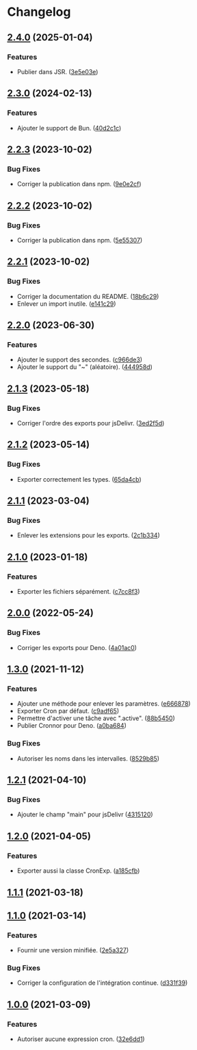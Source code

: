 # Changelog

## [2.4.0](https://github.com/regseb/cronnor/compare/v2.3.0...v2.4.0) (2025-01-04)

### Features

- Publier dans JSR.
  ([3e5e03e](https://github.com/regseb/cronnor/commit/3e5e03e1b9c01ddafd030af9f255a970b69adaed))

## [2.3.0](https://github.com/regseb/cronnor/compare/v2.2.3...v2.3.0) (2024-02-13)

### Features

- Ajouter le support de Bun.
  ([40d2c1c](https://github.com/regseb/cronnor/commit/40d2c1c82247408d014ab1b48b7fbb4e5365b8e1))

## [2.2.3](https://github.com/regseb/cronnor/compare/v2.2.2...v2.2.3) (2023-10-02)

### Bug Fixes

- Corriger la publication dans npm.
  ([9e0e2cf](https://github.com/regseb/cronnor/commit/9e0e2cfbc9bcea5101b4f29797f0c22813bbd204))

## [2.2.2](https://github.com/regseb/cronnor/compare/v2.2.1...v2.2.2) (2023-10-02)

### Bug Fixes

- Corriger la publication dans npm.
  ([5e55307](https://github.com/regseb/cronnor/commit/5e55307594a31062ec48a94498fe6cba40af298e))

## [2.2.1](https://github.com/regseb/cronnor/compare/v2.2.0...v2.2.1) (2023-10-02)

### Bug Fixes

- Corriger la documentation du README.
  ([18b6c29](https://github.com/regseb/cronnor/commit/18b6c2939ff7ade7eff2d67580140c1b7daf7b8c))
- Enlever un import inutile.
  ([e141c29](https://github.com/regseb/cronnor/commit/e141c294a574581fb4d58529712fb28bc5ecbef6))

## [2.2.0](https://github.com/regseb/cronnor/compare/v2.1.3...v2.2.0) (2023-06-30)

### Features

- Ajouter le support des secondes.
  ([c966de3](https://github.com/regseb/cronnor/commit/c966de3a3fefaba78fa51cdbfed3066fcd0b3570))
- Ajouter le support du "~" (aléatoire).
  ([444958d](https://github.com/regseb/cronnor/commit/444958d59daa2ffed356487b11d31163289782c9))

## [2.1.3](https://github.com/regseb/cronnor/compare/v2.1.2...v2.1.3) (2023-05-18)

### Bug Fixes

- Corriger l'ordre des exports pour jsDelivr.
  ([3ed2f5d](https://github.com/regseb/cronnor/commit/3ed2f5d24dbfe6ad6bfeced23ff11cb2ca52b0ad))

## [2.1.2](https://github.com/regseb/cronnor/compare/v2.1.1...v2.1.2) (2023-05-14)

### Bug Fixes

- Exporter correctement les types.
  ([65da4cb](https://github.com/regseb/cronnor/commit/65da4cbca344373ff6651aa2bdc6b66377cc8eaf))

## [2.1.1](https://github.com/regseb/cronnor/compare/v2.1.0...v2.1.1) (2023-03-04)

### Bug Fixes

- Enlever les extensions pour les exports.
  ([2c1b334](https://github.com/regseb/cronnor/commit/2c1b33444d0625683c81cca4beb6224475c4781d))

## [2.1.0](https://github.com/regseb/cronnor/compare/v2.0.0...v2.1.0) (2023-01-18)

### Features

- Exporter les fichiers séparément.
  ([c7cc8f3](https://github.com/regseb/cronnor/commit/c7cc8f3b1e73e7c9c4516a9668e625dabd2e0dc3))

## [2.0.0](https://github.com/regseb/cronnor/compare/v1.3.0...v2.0.0) (2022-05-24)

### Bug Fixes

- Corriger les exports pour Deno.
  ([4a01ac0](https://github.com/regseb/cronnor/commit/4a01ac0f69e434ba98e5b8119b2840b8d0d708e7))

## [1.3.0](https://github.com/regseb/cronnor/compare/v1.2.1...v1.3.0) (2021-11-12)

### Features

- Ajouter une méthode pour enlever les paramètres.
  ([e666878](https://github.com/regseb/cronnor/commit/e666878d85d9360907eeaac6468f5088cb99aaaa))
- Exporter Cron par défaut.
  ([c9adf65](https://github.com/regseb/cronnor/commit/c9adf658de1bf402ba282879125be563d2286d84))
- Permettre d'activer une tâche avec ".active".
  ([88b5450](https://github.com/regseb/cronnor/commit/88b545032f7d6224aeb7c98189212cb0190afa65))
- Publier Cronnor pour Deno.
  ([a0ba684](https://github.com/regseb/cronnor/commit/a0ba684bd6e38ca7b252c041fc78bfe08877518d))

### Bug Fixes

- Autoriser les noms dans les intervalles.
  ([8529b85](https://github.com/regseb/cronnor/commit/8529b85a1cc76b11c7d3c80bccf03ab1f0a53b9a))

## [1.2.1](https://github.com/regseb/cronnor/compare/v1.2.0...v1.2.1) (2021-04-10)

### Bug Fixes

- Ajouter le champ "main" pour jsDelivr
  ([4315120](https://github.com/regseb/cronnor/commit/4315120bb3c3e58f9bf6e4d85d50df2a635c84f9))

## [1.2.0](https://github.com/regseb/cronnor/compare/v1.1.1...v1.2.0) (2021-04-05)

### Features

- Exporter aussi la classe CronExp.
  ([a185cfb](https://github.com/regseb/cronnor/commit/a185cfb4d169466ed318e0afd2b437c25d72a517))

## [1.1.1](https://github.com/regseb/cronnor/compare/v1.1.0...v1.1.1) (2021-03-18)

## [1.1.0](https://github.com/regseb/cronnor/compare/v1.0.0...v1.1.0) (2021-03-14)

### Features

- Fournir une version minifiée.
  ([2e5a327](https://github.com/regseb/cronnor/commit/2e5a3279575c1f611043d81e5cd98d645f2451c0))

### Bug Fixes

- Corriger la configuration de l'intégration continue.
  ([d331f39](https://github.com/regseb/cronnor/commit/d331f3951c3736525e00490dd7d5c88217d931e7))

## [1.0.0](https://github.com/regseb/cronnor/compare/v0.4.0...v1.0.0) (2021-03-09)

### Features

- Autoriser aucune expression cron.
  ([32e6dd1](https://github.com/regseb/cronnor/commit/32e6dd19a58fdfdf02c1490625d5ca751f3267c4))
